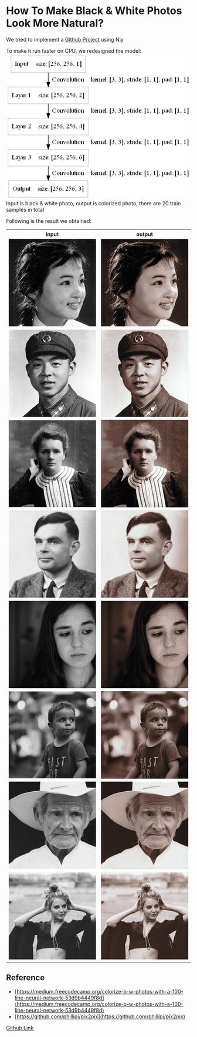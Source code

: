 How To Make Black & White Photos Look More Natural? 
====
We tried to implement a [Github Project](https://github.com/emilwallner/Coloring-greyscale-images-in-Keras) using Niy

To make it run faster on CPU, we redesigned the model:
<br><img src="files/model.png" max-width="500px" /><br>
Input is black & white photo, output is colorized photo, there are 20 train samples in total

Following is the result we obtained:
<table>
<tr><th>input</th><th>output</th></tr>	
<tr><td><img src="files/Predict/group2/chengmei.png" /></td>
<td><img src="files/output/chengmei.png" /></td></tr>
<tr><td><img src="files/Predict/group2/leifeng.png" /></td>
<td><img src="files/output/leifeng.png" /></td></tr>
<tr><td><img src="files/Predict/group2/marie_curie.png" /></td>
<td><img src="files/output/marie_curie.png" /></td></tr>
<tr><td><img src="files/Predict/group2/turing.png" /></td>
<td><img src="files/output/turing.png" /></td></tr>

<tr><td><img src="files/Predict/group1/0fAtAB.jpg" /></td>
<td><img src="files/output/0fAtAB.png" /></td></tr>
<tr><td><img src="files/Predict/group1/1QejlL.jpg" /></td>
<td><img src="files/output/1QejlL.png" /></td></tr>
<tr><td><img src="files/Predict/group1/6v14hm.jpg" /></td>
<td><img src="files/output/6v14hm.png" /></td></tr>
<tr><td><img src="files/Predict/group1/7Vizcm.jpg" /></td>
<td><img src="files/output/7Vizcm.png" /></td></tr>
</table>

Reference
----
* [https://medium.freecodecamp.org/colorize-b-w-photos-with-a-100-line-neural-network-53d9b4449f8d](https://medium.freecodecamp.org/colorize-b-w-photos-with-a-100-line-neural-network-53d9b4449f8d)
* [https://github.com/phillipi/pix2pix](https://github.com/phillipi/pix2pix)

[Github Link](https://github.com/microic/niy/tree/master/examples/colorizing_photos)